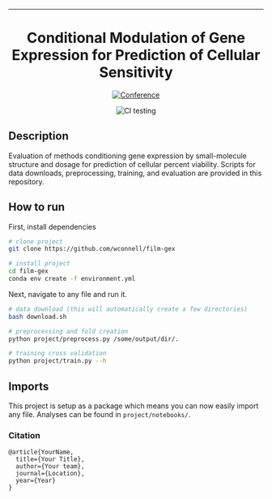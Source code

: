 ---

<div align="center">    
 
# Conditional Modulation of Gene Expression for Prediction of Cellular Sensitivity    

[![Conference](http://img.shields.io/badge/NeurIPS-2019-4b44ce.svg)](https://papers.nips.cc/book/advances-in-neural-information-processing-systems-31-2018)
<!--
ARXIV   
[![Paper](http://img.shields.io/badge/arxiv-math.co:1480.1111-B31B1B.svg)](https://www.nature.com/articles/nature14539)
-->
![CI testing](https://github.com/PyTorchLightning/deep-learning-project-template/workflows/CI%20testing/badge.svg?branch=master&event=push)



<!--  
Conference   
-->   
</div>
 
## Description   
Evaluation of methods conditioning gene expression by small-molecule structure and dosage for prediction of cellular percent viability. Scripts for data downloads, preprocessing, training, and evaluation are provided in this repository.

## How to run   
First, install dependencies   
```bash
# clone project   
git clone https://github.com/wconnell/film-gex

# install project   
cd film-gex
conda env create -f environment.yml
 ```   
 Next, navigate to any file and run it.   
 ```bash
# data download (this will automatically create a few directories)
bash download.sh

# preprocessing and fold creation
python project/preprocess.py /some/output/dir/.

# training cross validation
python project/train.py --h
```

## Imports
This project is setup as a package which means you can now easily import any file.
Analyses can be found in `project/notebooks/`.

### Citation   
```
@article{YourName,
  title={Your Title},
  author={Your team},
  journal={Location},
  year={Year}
}
```   
